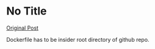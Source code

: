 # No Title

[Original Post](https://discourse.onlinedegree.iitm.ac.in/t/171141/230)

<p>Dockerfile has to be insider root directory of github repo.</p>